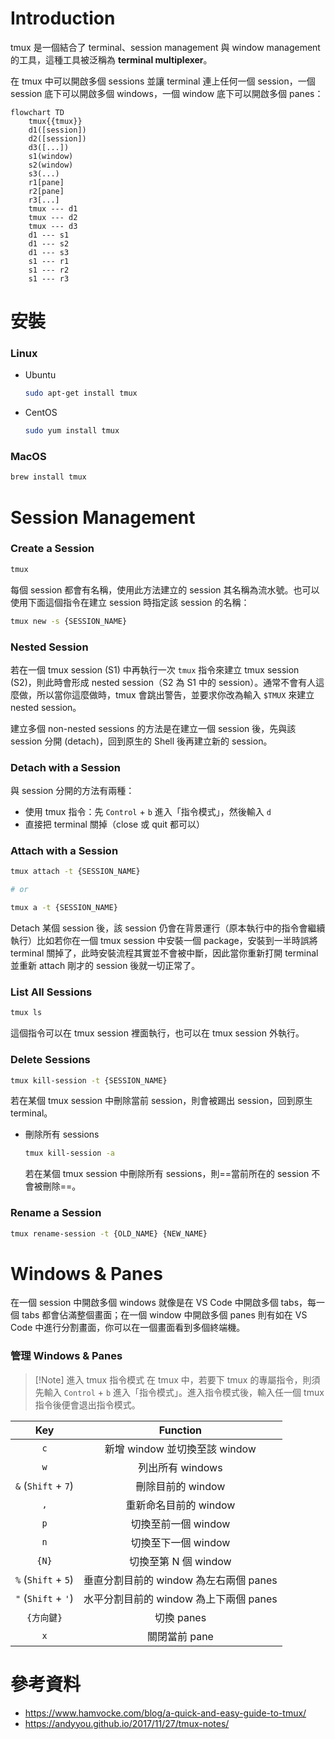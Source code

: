 # Introduction

tmux 是一個結合了 terminal、session management 與 window management 的工具，這種工具被泛稱為 **terminal multiplexer**。

在 tmux 中可以開啟多個 sessions 並讓 terminal 連上任何一個 session，一個 session 底下可以開啟多個 windows，一個 window 底下可以開啟多個 panes：

```mermaid
flowchart TD
    tmux{{tmux}}
    d1([session])
    d2([session])
    d3([...])
    s1(window)
    s2(window)
    s3(...)
    r1[pane]
    r2[pane]
    r3[...]
    tmux --- d1
    tmux --- d2
    tmux --- d3
    d1 --- s1
    d1 --- s2
    d1 --- s3
    s1 --- r1
    s1 --- r2
    s1 --- r3
```

# 安裝

### Linux

- Ubuntu

    ```bash
    sudo apt-get install tmux
    ```

- CentOS

    ```bash
    sudo yum install tmux
    ```

### MacOS

```bash
brew install tmux
```

# Session Management

### Create a Session

```bash
tmux
```

每個 session 都會有名稱，使用此方法建立的 session 其名稱為流水號。也可以使用下面這個指令在建立 session 時指定該 session 的名稱：

```bash
tmux new -s {SESSION_NAME}
```

### Nested Session

若在一個 tmux session (S1) 中再執行一次 `tmux` 指令來建立 tmux session (S2)，則此時會形成 nested session（S2 為 S1 中的 session）。通常不會有人這麼做，所以當你這麼做時，tmux 會跳出警告，並要求你改為輸入 `$TMUX` 來建立 nested session。

建立多個 non-nested sessions 的方法是在建立一個 session 後，先與該 session 分開 (detach)，回到原生的 Shell 後再建立新的 session。

### Detach with a Session

與 session 分開的方法有兩種：

- 使用 tmux 指令：先 `Control` + `b` 進入「指令模式」，然後輸入 `d`
- 直接把 terminal 關掉（close 或 quit 都可以）

### Attach with a Session

```bash
tmux attach -t {SESSION_NAME}

# or

tmux a -t {SESSION_NAME}
```

Detach 某個 session 後，該 session 仍會在背景運行（原本執行中的指令會繼續執行）比如若你在一個 tmux session 中安裝一個 package，安裝到一半時誤將 terminal 關掉了，此時安裝流程其實並不會被中斷，因此當你重新打開 terminal 並重新 attach 剛才的 session 後就一切正常了。

### List All Sessions

```bash
tmux ls
```

這個指令可以在 tmux session 裡面執行，也可以在 tmux session 外執行。

### Delete Sessions

```bash
tmux kill-session -t {SESSION_NAME}
```

若在某個 tmux session 中刪除當前 session，則會被踢出 session，回到原生 terminal。

- 刪除所有 sessions

    ```bash
    tmux kill-session -a
    ```

    若在某個 tmux session 中刪除所有 sessions，則==當前所在的 session 不會被刪除==。

### Rename a Session

```bash
tmux rename-session -t {OLD_NAME} {NEW_NAME}
```

# Windows & Panes

在一個 session 中開啟多個 windows 就像是在 VS Code 中開啟多個 tabs，每一個 tabs 都會佔滿整個畫面；在一個 window 中開啟多個 panes 則有如在 VS Code 中進行分割畫面，你可以在一個畫面看到多個終端機。

### 管理 Windows & Panes

>[!Note] 進入 tmux 指令模式
>在 tmux 中，若要下 tmux 的專屬指令，則須先輸入 `Control` + `b` 進入「指令模式」。進入指令模式後，輸入任一個 tmux 指令後便會退出指令模式。

|Key|Function|
|:-:|:-:|
|`c`|新增 window 並切換至該 window|
|`w`|列出所有 windows|
|`&` (`Shift` + `7`)|刪除目前的 window|
|`,`|重新命名目前的 window|
|`p`|切換至前一個 window|
|`n`|切換至下一個 window|
|`{N}`|切換至第 N 個 window|
|`%` (`Shift` + `5`)|垂直分割目前的 window 為左右兩個 panes|
|`"` (`Shift` + `'`)|水平分割目前的 window 為上下兩個 panes|
|`{方向鍵}`|切換 panes|
|`x`|關閉當前 pane|

# 參考資料

- <https://www.hamvocke.com/blog/a-quick-and-easy-guide-to-tmux/>
- <https://andyyou.github.io/2017/11/27/tmux-notes/>
